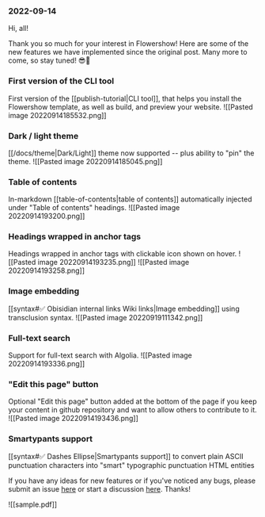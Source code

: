 ### 2022-09-14
Hi, all!

Thank you so much for your interest in Flowershow! Here are some of the new features we have implemented since the original post. Many more to come, so stay tuned! 😎🚀

### First version of the CLI tool
First version of the [[publish-tutorial|CLI tool]], that helps you install the Flowershow template, as well as build, and preview your website.
![[Pasted image 20220914185532.png]]

### Dark / light theme
[[/docs/theme|Dark/Light]] theme now supported -- plus ability to "pin" the theme.
![[Pasted image 20220914185045.png]]
### Table of contents
In-markdown [[table-of-contents|table of contents]] automatically injected under "Table of contents" headings.
![[Pasted image 20220914193200.png]]

### Headings wrapped in anchor tags
Headings wrapped in anchor tags with clickable icon shown on hover.
![[Pasted image 20220914193235.png]]
![[Pasted image 20220914193258.png]]
### Image embedding
[[syntax#✅ Obisidian internal links Wiki links|Image embedding]] using transclusion syntax.
![[Pasted image 20220919111342.png]]

### Full-text search
Support for full-text search with Algolia.
![[Pasted image 20220914193336.png]]

### "Edit this page" button
Optional "Edit this page" button added at the bottom of the page if you keep your content in github repository and want to allow others to contribute to it.
![[Pasted image 20220914193436.png]]

### Smartypants support
[[syntax#✅ Dashes Ellipse|Smartypants support]] to convert plain ASCII punctuation characters into "smart" typographic punctuation HTML entities

If you have any ideas for new features or if you've noticed any bugs, please submit an issue [here](https://github.com/flowershow/flowershow/issues) or start a discussion [here](https://github.com/flowershow/flowershow/discussions). Thanks!



![[sample.pdf]]